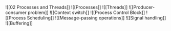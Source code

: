 ![[02 Processes and Threads]]
![[Processes]]
![[Threads]]
![[Producer-consumer problem]]
![[Context switch]]
![[Process Control Block]]
![[Process Scheduling]]
![[Message-passing operations]]
![[Signal handling]]
![[Buffering]]
